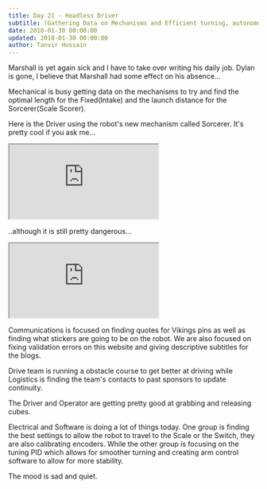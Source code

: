 ```yaml
---
title: Day 21 - Headless Driver
subtitle: (Gathering Data on Mechanisms and Efficient turning, autonomous, and encoders)
date: 2018-01-30 00:00:00
updated: 2018-01-30 00:00:00
author: Tanvir Hussain
---
```


Marshall is yet again sick and I have to take over writing his daily job. Dylan is gone, I believe that Marshall had some effect on his absence...

Mechanical is busy getting data on the mechanisms to try and find the optimal length for the Fixed(Intake) and the launch distance for the Sorcerer(Scale Scorer).

Here is the Driver using the robot's new mechanism called Sorcerer. It's pretty cool if you ask me...

<div class="videowrapper">
  <iframe src="https://www.youtube.com/embed/IxsmbeNZoOQ" allowfullscreen></iframe>
</div>

..although it is still pretty dangerous...

<div class="videowrapper">
  <iframe src="https://www.youtube.com/embed/tL0sCFJ97Z0" allowfullscreen></iframe>
</div>

Communications is focused on finding quotes for Vikings pins as well as finding what stickers are going to be on the robot. We are also focused on fixing validation errors on this website and giving descriptive subtitles for the blogs.

Drive team is running a obstacle course to get better at driving while Logistics is finding the team's contacts to past sponsors to update continuity.

The Driver and Operator are getting pretty good at grabbing and releasing cubes.

Electrical and Software is doing a lot of things today. One group is finding the best settings to allow the robot to travel to the Scale or the Switch, they are also calibrating encoders. While the other group is focusing on the tuning PID which allows for smoother turning and creating arm control software to allow for more stability.

The mood is sad and quiet.
